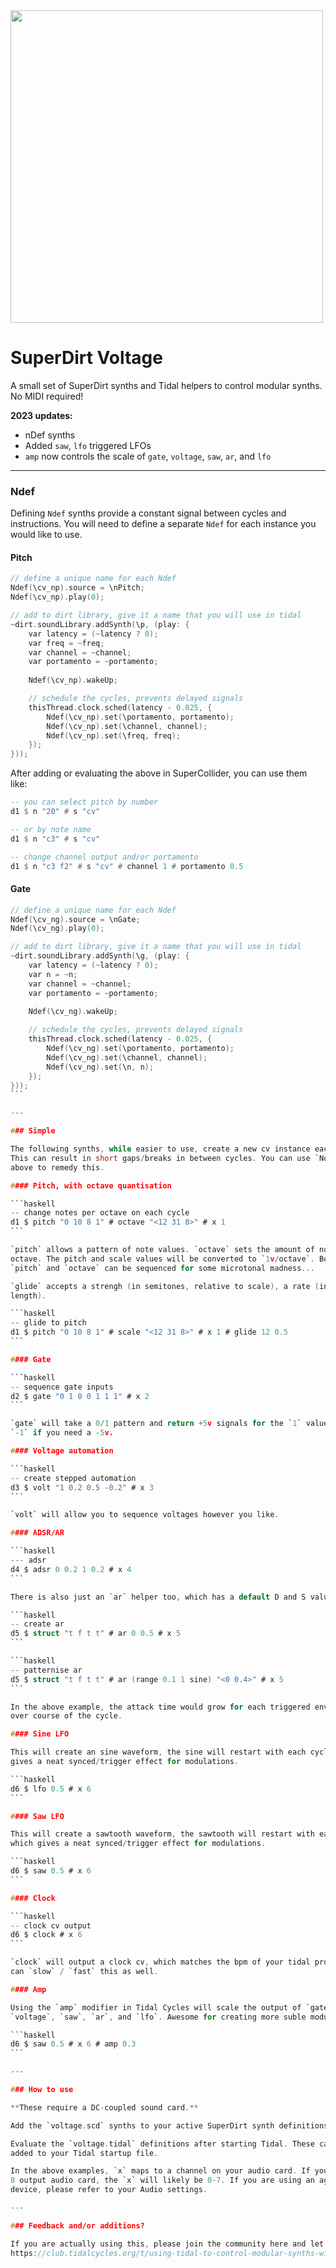 <img src="https://cdn.sanity.io/images/os5aqg3v/production/1df428507bbab5a032dcb43701e80b4e9aeb29f5-2048x1475.jpg?auto=format" width="500" />

# SuperDirt Voltage

A small set of SuperDirt synths and Tidal helpers to control modular synths. No
MIDI required!

**2023 updates:**

- nDef synths
- Added `saw`, `lfo` triggered LFOs
- `amp` now controls the scale of `gate`, `voltage`, `saw`, `ar`, and `lfo`

---

### Ndef

Defining `Ndef` synths provide a constant signal between cycles and
instructions. You will need to define a separate `Ndef` for each instance you
would like to use.

#### Pitch

```c
// define a unique name for each Ndef
Ndef(\cv_np).source = \nPitch;
Ndef(\cv_np).play(0);

// add to dirt library, give it a name that you will use in tidal
~dirt.soundLibrary.addSynth(\p, (play: {
    var latency = (~latency ? 0);
    var freq = ~freq;
    var channel = ~channel;
    var portamento = ~portamento;
    
    Ndef(\cv_np).wakeUp;

    // schedule the cycles, prevents delayed signals
    thisThread.clock.sched(latency - 0.025, {
        Ndef(\cv_np).set(\portamento, portamento);
        Ndef(\cv_np).set(\channel, channel);
        Ndef(\cv_np).set(\freq, freq);
    });
}));
```

After adding or evaluating the above in SuperCollider, you can use them like:

```haskell
-- you can select pitch by number
d1 $ n "20" # s "cv"

-- or by note name 
d1 $ n "c3" # s "cv"

-- change channel output and/or portamento
d1 $ n "c3 f2" # s "cv" # channel 1 # portamento 0.5
```

#### Gate

````c
// define a unique name for each Ndef
Ndef(\cv_ng).source = \nGate;
Ndef(\cv_ng).play(0);

// add to dirt library, give it a name that you will use in tidal
~dirt.soundLibrary.addSynth(\g, (play: {
    var latency = (~latency ? 0);
    var n = ~n;
    var channel = ~channel;
    var portamento = ~portamento;
    
    Ndef(\cv_ng).wakeUp;

    // schedule the cycles, prevents delayed signals
    thisThread.clock.sched(latency - 0.025, {
        Ndef(\cv_ng).set(\portamento, portamento);
        Ndef(\cv_ng).set(\channel, channel);
        Ndef(\cv_ng).set(\n, n);
    });
}));
```

---

### Simple

The following synths, while easier to use, create a new cv instance each cycle.
This can result in short gaps/breaks in between cycles. You can use `Ndef`s
above to remedy this.

#### Pitch, with octave quantisation

```haskell
-- change notes per octave on each cycle
d1 $ pitch "0 10 8 1" # octave "<12 31 8>" # x 1
```

`pitch` allows a pattern of note values. `octave` sets the amount of notes per
octave. The pitch and scale values will be converted to `1v/octave`. Both
`pitch` and `octave` can be sequenced for some microtonal madness...

`glide` accepts a strengh (in semitones, relative to scale), a rate (in step
length).

```haskell
-- glide to pitch
d1 $ pitch "0 10 8 1" # scale "<12 31 8>" # x 1 # glide 12 0.5
```

#### Gate

```haskell
-- sequence gate inputs
d2 $ gate "0 1 0 0 1 1 1" # x 2
```

`gate` will take a 0/1 pattern and return +5v signals for the `1` values. Use
`-1` if you need a -5v.

#### Voltage automation

```haskell
-- create stepped automation
d3 $ volt "1 0.2 0.5 -0.2" # x 3
```

`volt` will allow you to sequence voltages however you like.

#### ADSR/AR

```haskell
--- adsr
d4 $ adsr 0 0.2 1 0.2 # x 4
```

There is also just an `ar` helper too, which has a default D and S value.

```haskell
-- create ar
d5 $ struct "t f t t" # ar 0 0.5 # x 5
```

```haskell
-- patternise ar
d5 $ struct "t f t t" # ar (range 0.1 1 sine) "<0 0.4>" # x 5
```

In the above example, the attack time would grow for each triggered envelope
over course of the cycle.

#### Sine LFO

This will create an sine waveform, the sine will restart with each cycle, which
gives a neat synced/trigger effect for modulations.

```haskell
d6 $ lfo 0.5 # x 6
```

#### Saw LFO

This will create a sawtooth waveform, the sawtooth will restart with each cycle,
which gives a neat synced/trigger effect for modulations.

```haskell
d6 $ saw 0.5 # x 6
```

#### Clock

```haskell
-- clock cv output
d6 $ clock # x 6
```

`clock` will output a clock cv, which matches the bpm of your tidal project. You
can `slow` / `fast` this as well.

#### Amp

Using the `amp` modifier in Tidal Cycles will scale the output of `gate`,
`voltage`, `saw`, `ar`, and `lfo`. Awesome for creating more suble modulations.

```haskell
d6 $ saw 0.5 # x 6 # amp 0.3
```

---

### How to use

**These require a DC-coupled sound card.**

Add the `voltage.scd` synths to your active SuperDirt synth definitions.

Evaluate the `voltage.tidal` definitions after starting Tidal. These can also be
added to your Tidal startup file.

In the above examples, `x` maps to a channel on your audio card. If you have an
8 output audio card, the `x` will likely be 0-7. If you are using an aggregate
device, please refer to your Audio settings.

---

### Feedback and/or additions?

If you are actually using this, please join the community here and let me know:
https://club.tidalcycles.org/t/using-tidal-to-control-modular-synths-with-cv/863
````
